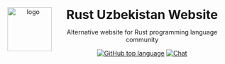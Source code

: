 <header>
<img src="./assets/logo.png" alt="logo" height="100" align="left">
<h1 style="display: inline">Rust Uzbekistan Website</h1>

Alternative website for Rust programming language community

[![GitHub top language](https://img.shields.io/github/languages/top/rust-lang-uz/website?style=flat-square&logo=github)](https://github.com/rust-lang-uz/website)
[![Chat](https://img.shields.io/badge/Chat-grey?style=flat-square&logo=telegram)](https://t.me/rustlanguz)

</header>